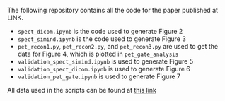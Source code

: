 The following repository contains all the code for the paper published at LINK. 

* `spect_dicom.ipynb` is the code used to generate Figure 2
* `spect_simind.ipynb` is the code used to generate Figure 3
* `pet_recon1.py`, `pet_recon2.py`, and `pet_recon3.py` are used to get the data for Figure 4, which is plotted in `pet_gate_analysis`
* `validation_spect_simind.ipynb` is used to generate Figure 5
* `validation_spect_dicom.ipynb` is used to generate Figure 6
* `validation_pet_gate.ipynb` is used to generate Figure 7

All data used in the scripts can be found at [this link](https://drive.google.com/file/d/1c7QAV5GuEXZ9CyIxf1mAoNclehAxnQj4/view?usp=sharing)